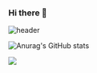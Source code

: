 ### Hi there 👋
![header](https://capsule-render.vercel.app/api?type=wave&color=auto&height=200&section=header&text=안녕하세요!&fontSize=50)



![Anurag's GitHub stats](https://github-readme-stats.vercel.app/api?username=dorisuni&show_icons=true&theme=cobalt)

<a href="버튼을 눌렀을 때 이동할 링크" target="_blank"><img src="https://img.shields.io/badge/뱃지레이블-배경색?style=뱃지모양&logo=로고&logoColor=로고색상"/></a>


<!--
**dorisuni/dorisuni** is a ✨ _special_ ✨ repository because its `README.md` (this file) appears on your GitHub profile.

Here are some ideas to get you started:

- 🔭 I’m currently working on ...
- 🌱 I’m currently learning ...
- 👯 I’m looking to collaborate on ...
- 🤔 I’m looking for help with ...
- 💬 Ask me about ...
- 📫 How to reach me: ...
- 😄 Pronouns: ...
- ⚡ Fun fact: ...
-->
